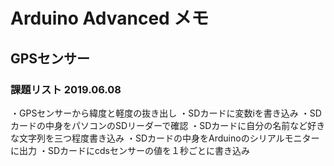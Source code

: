 # Arduino Advanced メモ

## GPSセンサー

### 課題リスト 2019.06.08
・GPSセンサーから緯度と軽度の抜き出し
・SDカードに変数iを書き込み
・SDカードの中身をパソコンのSDリーダーで確認
・SDカードに自分の名前など好きな文字列を三つ程度書き込み
・SDカードの中身をArduinoのシリアルモニターに出力
・SDカードにcdsセンサーの値を１秒ごとに書き込み

